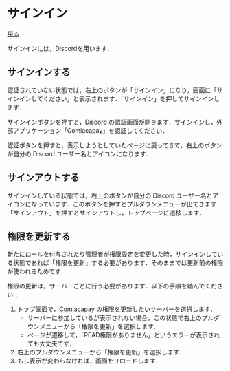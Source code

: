 # サインイン

[戻る](index.md)

サインインには，Discordを用います．

## サインインする

認証されていない状態では，右上のボタンが「サインイン」になり，画面に「サインインしてください」と表示されます．「サインイン」を押してサインインします．

サインインボタンを押すと，Discord の認証画面が開きます．サインインし，外部アプリケーション「Comiacapay」を認証してください．

認証ボタンを押すと，表示しようとしていたページに戻ってきて，右上のボタンが自分の Discord ユーザー名とアイコンになります．

## サインアウトする

サインインしている状態では，右上のボタンが自分の Discord ユーザー名とアイコンになっています．このボタンを押すとプルダウンメニューが出てきます．「サインアウト」を押すとサインアウトし，トップページに遷移します．

## 権限を更新する

新たにロールを付与されたり管理者が権限設定を変更した時，サインインしている状態であれば「権限を更新」する必要があります．そのままでは更新前の権限が使われるためです．

権限の更新は，サーバーごとに行う必要があります．以下の手順を踏んでください：

1.  トップ画面で，Comiacapay の権限を更新したいサーバーを選択します．
    - サーバーに参加しているが表示されない場合，この状態で右上のプルダウンメニューから「権限を更新」を選択します．
    - ページが遷移して，「READ権限がありません」というエラーが表示されても大丈夫です．
1.  右上のプルダウンメニューから「権限を更新」を選択します．
1.  もし表示が変わらなければ，画面をリロードします．
